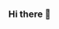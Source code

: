 ### Hi there 👋

<!--
**smk-cmd/smk-cmd** is a ✨ _special_ ✨ repository because its `README.md` (this file) appears on your GitHub profile.

Here are some ideas to get you started:

- 🔭 I’m currently working on a semester project pertaining to social engineering and a project consisiting of a marketplace of NFT's.
- 🌱 I’m currently learning a variety of topics such as operating systems, different programming languages such as Haskell, cybersecurity, and computing statisitcs.
- 👯 I’m looking to collaborate on cybsecurity topic projects to help me gain more knowledge in the field. 
- 🤔 I’m looking for help with coding, mainly just to get more practice. 
- 💬 Ask me about anything, I am happy to help!
-->
